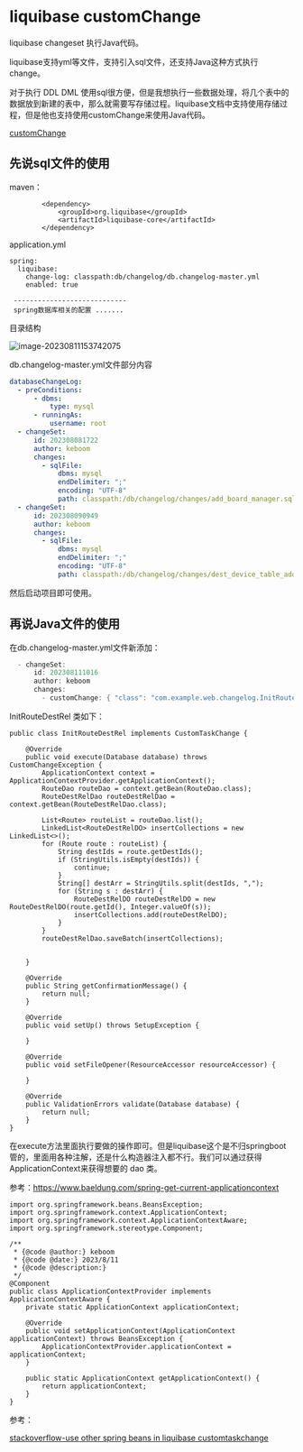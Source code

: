 # liquibase customChange

liquibase changeset 执行Java代码。

liquibase支持yml等文件，支持引入sql文件，还支持Java这种方式执行change。

对于执行 DDL DML 使用sql很方便，但是我想执行一些数据处理，将几个表中的数据放到新建的表中，那么就需要写存储过程。liquibase文档中支持使用存储过程，但是他也支持使用customChange来使用Java代码。

[customChange](https://docs.liquibase.com/change-types/custom-change.html)



## 先说sql文件的使用

maven：

```
        <dependency>
            <groupId>org.liquibase</groupId>
            <artifactId>liquibase-core</artifactId>
        </dependency>
```

application.yml

```
spring:
  liquibase:
    change-log: classpath:db/changelog/db.changelog-master.yml
    enabled: true
 
 ----------------------------
 spring数据库相关的配置 .......
```

目录结构

![image-20230811153742075](https://pic-keboom.oss-cn-hangzhou.aliyuncs.com/img/image-20230811153742075.png)

db.changelog-master.yml文件部分内容

```yml
databaseChangeLog:
  - preConditions:
      - dbms:
          type: mysql
      - runningAs:
          username: root
  - changeSet:
      id: 202308081722
      author: keboom
      changes:
        - sqlFile:
            dbms: mysql
            endDelimiter: ";"
            encoding: "UTF-8"
            path: classpath:/db/changelog/changes/add_board_manager.sql
  - changeSet:
      id: 202308090949
      author: keboom
      changes:
        - sqlFile:
            dbms: mysql
            endDelimiter: ";"
            encoding: "UTF-8"
            path: classpath:/db/changelog/changes/dest_device_table_add_isSDI_column.sql
```

然后启动项目即可使用。



## 再说Java文件的使用

在db.changelog-master.yml文件新添加：

```java
  - changeSet:
      id: 202308111016
      author: keboom
      changes:
        - customChange: { "class": "com.example.web.changelog.InitRouteDestRel" }
```

InitRouteDestRel 类如下：

```
public class InitRouteDestRel implements CustomTaskChange {

    @Override
    public void execute(Database database) throws CustomChangeException {
        ApplicationContext context = ApplicationContextProvider.getApplicationContext();
        RouteDao routeDao = context.getBean(RouteDao.class);
        RouteDestRelDao routeDestRelDao = context.getBean(RouteDestRelDao.class);

        List<Route> routeList = routeDao.list();
        LinkedList<RouteDestRelDO> insertCollections = new LinkedList<>();
        for (Route route : routeList) {
            String destIds = route.getDestIds();
            if (StringUtils.isEmpty(destIds)) {
                continue;
            }
            String[] destArr = StringUtils.split(destIds, ",");
            for (String s : destArr) {
                RouteDestRelDO routeDestRelDO = new RouteDestRelDO(route.getId(), Integer.valueOf(s));
                insertCollections.add(routeDestRelDO);
            }
        }
        routeDestRelDao.saveBatch(insertCollections);


    }

    @Override
    public String getConfirmationMessage() {
        return null;
    }

    @Override
    public void setUp() throws SetupException {

    }

    @Override
    public void setFileOpener(ResourceAccessor resourceAccessor) {

    }

    @Override
    public ValidationErrors validate(Database database) {
        return null;
    }
}
```

在execute方法里面执行要做的操作即可。但是liquibase这个是不归springboot管的，里面用各种注解，还是什么构造器注入都不行。我们可以通过获得ApplicationContext来获得想要的 dao 类。

参考：https://www.baeldung.com/spring-get-current-applicationcontext

```
import org.springframework.beans.BeansException;
import org.springframework.context.ApplicationContext;
import org.springframework.context.ApplicationContextAware;
import org.springframework.stereotype.Component;

/**
 * {@code @author:} keboom
 * {@code @date:} 2023/8/11
 * {@code @description:}
 */
@Component
public class ApplicationContextProvider implements ApplicationContextAware {
    private static ApplicationContext applicationContext;

    @Override
    public void setApplicationContext(ApplicationContext applicationContext) throws BeansException {
        ApplicationContextProvider.applicationContext = applicationContext;
    }

    public static ApplicationContext getApplicationContext() {
        return applicationContext;
    }
}

```



参考：

[stackoverflow-use other spring beans in liquibase customtaskchange](https://stackoverflow.com/questions/32826600/use-other-spring-beans-in-liquibase-customtaskchange-class#:~:text=Add%20a%20comment-,4,to%20inject%20Spring%20beans%20into%20Non%2DSpring%20objects.%20See%20this%20answer%3A,-https%3A//stackoverflow.com)

